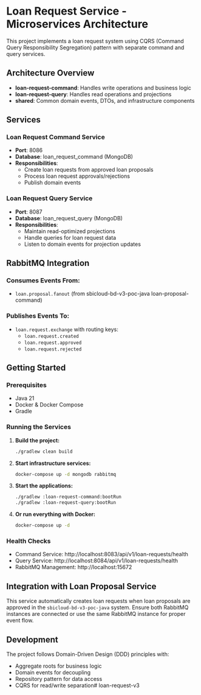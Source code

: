 # Loan Request Service - Microservices Architecture

This project implements a loan request system using CQRS (Command Query Responsibility Segregation) pattern with separate command and query services.

## Architecture Overview

- **loan-request-command**: Handles write operations and business logic
- **loan-request-query**: Handles read operations and projections
- **shared**: Common domain events, DTOs, and infrastructure components

## Services

### Loan Request Command Service
- **Port**: 8086
- **Database**: loan_request_command (MongoDB)
- **Responsibilities**: 
  - Create loan requests from approved loan proposals
  - Process loan request approvals/rejections
  - Publish domain events

### Loan Request Query Service
- **Port**: 8087
- **Database**: loan_request_query (MongoDB)
- **Responsibilities**:
  - Maintain read-optimized projections
  - Handle queries for loan request data
  - Listen to domain events for projection updates

## RabbitMQ Integration

### Consumes Events From:
- `loan.proposal.fanout` (from sbicloud-bd-v3-poc-java loan-proposal-command)

### Publishes Events To:
- `loan.request.exchange` with routing keys:
  - `loan.request.created`
  - `loan.request.approved` 
  - `loan.request.rejected`

## Getting Started

### Prerequisites
- Java 21
- Docker & Docker Compose
- Gradle

### Running the Services

1. **Build the project:**
   ```bash
   ./gradlew clean build
   ```

2. **Start infrastructure services:**
   ```bash
   docker-compose up -d mongodb rabbitmq
   ```

3. **Start the applications:**
   ```bash
   ./gradlew :loan-request-command:bootRun
   ./gradlew :loan-request-query:bootRun
   ```

4. **Or run everything with Docker:**
   ```bash
   docker-compose up -d
   ```

### Health Checks
- Command Service: http://localhost:8083/api/v1/loan-requests/health
- Query Service: http://localhost:8084/api/v1/loan-requests/health
- RabbitMQ Management: http://localhost:15672 

## Integration with Loan Proposal Service

This service automatically creates loan requests when loan proposals are approved in the `sbicloud-bd-v3-poc-java` system. Ensure both RabbitMQ instances are connected or use the same RabbitMQ instance for proper event flow.



## Development

The project follows Domain-Driven Design (DDD) principles with:
- Aggregate roots for business logic
- Domain events for decoupling
- Repository pattern for data access
- CQRS for read/write separation# loan-request-v3
